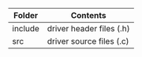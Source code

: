 | Folder  | Contents                 |
| ------- | ------------------------ |
| include | driver header files (.h) |
| src     | driver source files (.c) |